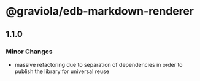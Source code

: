 # @graviola/edb-markdown-renderer

## 1.1.0

### Minor Changes

- massive refactoring due to separation of dependencies in order to publish the library for universal reuse
